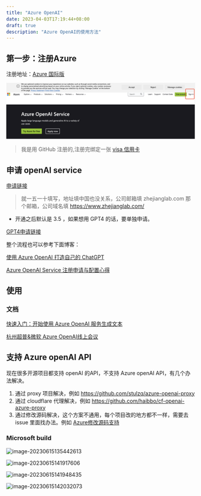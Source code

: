 ```yaml
---
title: "Azure OpenAI"
date: 2023-04-03T17:19:44+08:00
draft: true
description: "Azure OpenAI的使用方法"
---
```



<!--more-->


## 第一步：注册Azure

注册地址：[Azure 国际版](https://azure.microsoft.com/en-us/products/cognitive-services/openai-service?WT.mc_id=DT-MVP-5003133)

![image-20230601091221976](../img/image-20230601091221976.png)

>  我是用 GitHub 注册的,注册完绑定一张 [visa 信用卡](https://signup.azure.com/signup?offer=ms-azr-0044p&appId=102&ref=&redirectURL=https:%2F%2Fazure.microsoft.com%2Fget-started%2Fwelcome-to-azure%2F&l=zh-cn)

## 申请 openAI service 

[申请链接](https://customervoice.microsoft.com/Pages/ResponsePage.aspx?id=v4j5cvGGr0GRqy180BHbR7en2Ais5pxKtso_Pz4b1_xUOFA5Qk1UWDRBMjg0WFhPMkIzTzhKQ1dWNyQlQCN0PWcu)

>  就一五一十填写，地址填中国也没关系，公司邮箱填 zhejianglab.com 那个邮箱，公司域名填  https://www.zhejianglab.com/

* 开通之后默认是 3.5 ，如果想用 GPT4 的话，要单独申请。

[GPT4申请链接](https://customervoice.microsoft.com/Pages/ResponsePage.aspx?id=v4j5cvGGr0GRqy180BHbR7en2Ais5pxKtso_Pz4b1_xURjE4QlhVUERGQ1NXOTlNT0w1NldTWjJCMSQlQCN0PWcu)

整个流程也可以参考下面博客：

[使用 Azure OpenAI 打造自己的 ChatGPT ](https://www.cnblogs.com/stulzq/p/17271937.html)

[Azure OpenAI Service 注册申请与配置心得](https://atlassc.net/2023/04/25/azure-openai-service)

## 使用

### 文档

[快速入门：开始使用 Azure OpenAI 服务生成文本](https://learn.microsoft.com/zh-cn/azure/cognitive-services/openai/quickstart?tabs=command-line&pivots=programming-language-python)

[杭州超普&微软 Azure OpenAI线上会议](http://s6e.cn/AYtG3)



## 支持 Azure openAI API

现在很多开源项目都支持 openAI 的API，不支持 Azure openAI API，有几个办法解决。

1. 通过 proxy 项目解决，例如 https://github.com/stulzq/azure-openai-proxy
2. 通过 cloudflare 代理解决，例如 https://github.com/haibbo/cf-openai-azure-proxy
3. 通过修改源码解决，这个方案不通用，每个项目改的地方都不一样，需要去 issue 里面找办法。例如  [Azure修改源码支持](https://github.com/Yidadaa/ChatGPT-Next-Web/issues/371)



### Microsoft build 

![image-20230615135442613](https://zhuyaguang-1308110266.cos.ap-shanghai.myqcloud.com/img/image-20230615135442613.png)

![image-20230615141917606](https://zhuyaguang-1308110266.cos.ap-shanghai.myqcloud.com/img/image-20230615141917606.png)

![image-20230615141948435](https://zhuyaguang-1308110266.cos.ap-shanghai.myqcloud.com/img/image-20230615141948435.png)

![image-20230615142032073](https://zhuyaguang-1308110266.cos.ap-shanghai.myqcloud.com/img/image-20230615142032073.png)
